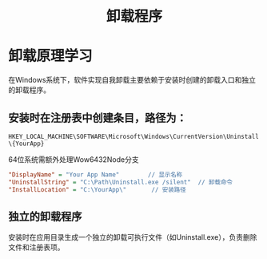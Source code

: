 <div align="center">
    <h1>卸载程序</h1>
</div>

# 卸载原理学习
在Windows系统下，软件实现自我卸载主要依赖于安装时创建的卸载入口和独立的卸载程序。

## 安装时在注册表中创建条目，路径为：
`HKEY_LOCAL_MACHINE\SOFTWARE\Microsoft\Windows\CurrentVersion\Uninstall\{YourApp}`

64位系统需额外处理Wow6432Node分支
```ini
"DisplayName" = "Your App Name"        // 显示名称
"UninstallString" = "C:\Path\Uninstall.exe /silent"  // 卸载命令
"InstallLocation" = "C:\YourApp\"       // 安装路径
```

## 独立的卸载程序
安装时在应用目录生成一个独立的卸载可执行文件（如Uninstall.exe），负责删除文件和注册表项。

